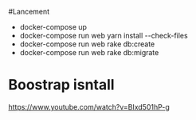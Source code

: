 #Lancement

* docker-compose up
* docker-compose run web yarn install --check-files
* docker-compose run web rake db:create
* docker-compose run web rake db:migrate

# Boostrap isntall
https://www.youtube.com/watch?v=BIxd501hP-g
